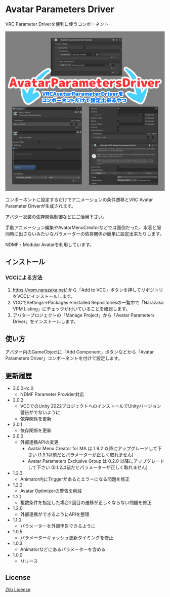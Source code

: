 # Avatar Parameters Driver

VRC Parameter Driverを便利に使うコンポーネント

![Avatar Parameters Driver](docs~/AvatarParametersDriver.png)

コンポーネントに設定するだけでアニメーションの条件遷移とVRC Avatar Parameter Driverが生成されます。

アバター衣装の依存関係制御などにご活用下さい。

手動アニメーション編集やAvatarMenuCreatorなどでは面倒だった、水着と服同時に出さないみたいなパラメーターの依存関係が簡単に設定出来たりします。

NDMF・Modular Avatarを利用しています。

## インストール

### VCCによる方法

1. https://vpm.narazaka.net/ から「Add to VCC」ボタンを押してリポジトリをVCCにインストールします。
2. VCCでSettings→Packages→Installed Repositoriesの一覧中で「Narazaka VPM Listing」にチェックが付いていることを確認します。
3. アバタープロジェクトの「Manage Project」から「Avatar Parameters Driver」をインストールします。

## 使い方

アバター内のGameObjectに「Add Component」ボタンなどから「Avatar Parameters Driver」コンポーネントを付けて設定します。

## 更新履歴

- 3.0.0-rc.0
  - NDMF Parameter Provider対応
- 2.0.2
  - VCCでのUnity 2022プロジェクトへのインストールでUnityバージョン警告がでないように
  - 依存関係を更新
- 2.0.1
  - 依存関係を更新
- 2.0.0
  - 外部連携APIの変更
    - Avatar Menu Creator for MA は 1.9.2 以降にアップグレードして下さい (1.9.1以前だとパラメーターが正しく取れません)
    - Avatar Parameters Exclusive Group は 0.2.0 以降にアップグレードして下さい  (0.1.2以前だとパラメーターが正しく取れません)
- 1.2.3
  - Animator内にTriggerがあるとエラーになる問題を修正
- 1.2.2
  - Avatar Optimizerの警告を削減
- 1.2.1
  - 複数条件を指定した場合2回目の遷移が正しくならない問題を修正
- 1.2.0
  - 外部連携ができるようにAPIを整理
- 1.1.0
  - パラメーターを外部申告できるように
- 1.0.5
  - パラメーターキャッシュ更新タイミングを修正
- 1.0.3
  - Animatorなどにあるパラメーターを含める
- 1.0.0
  - リリース

## License

[Zlib License](LICENSE.txt)

